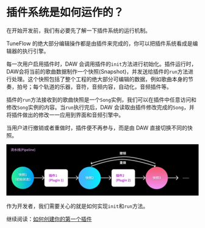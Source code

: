 # 插件系统是如何运作的？

在开始开发前，我们有必要先了解一下插件系统的运行机制。

TuneFlow 的绝大部分编辑操作都是由插件来完成的，你可以把插件系统看成是编辑器的执行引擎。

每一次用户启用插件时，DAW 会调用插件的`init`方法进行初始化。插件运行时，DAW会将当前的歌曲数据制作一个快照(Snapshot)，并发送给插件的`run`方法进行处理。这个快照包括了整个工程的绝大部分可编辑的数据，例如歌曲本身的节奏，拍号；每个轨道的乐器，音符，音频内容，自动化，音频插件等。

插件的`run`方法接收到的歌曲快照是一个`Song`实例，我们可以在插件中任意访问和修改`Song`实例的内容。当`run`执行完后，DAW 会读取由插件修改完成的`Song`，并将插件做出的修改一一应用到界面和音频引擎中。

当用户进行撤销或者重做时，插件便不再参与，而是由 DAW 直接切换不同的快照。

![插件系统运作流程](./images/charts/pipeline_flow.jpg)


作为开发者，我们需要关心的就是如何实现`init`和`run`方法。

继续阅读：[如何创建你的第一个插件](./create-your-first-plugin.md)
